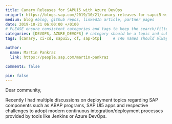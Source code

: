 ```yaml
---
title: Canary Releases for SAPUI5 with Azure DevOps
origurl: https://blogs.sap.com/2019/10/21/canary-releases-for-sapui5-with-azure-devops/
medium: blog #blog, github repos, linkedIn article, partner pages
date: 2019-10-21 06:00:00 +/0100
# PLEASE ensure consistent categories and tags to keep the search/filtering meaningful!
categories: [DEVOPS, AZURE_DEVOPS] # category should be a topic and sub-category primary product
tags: [canary, ci-cd, sapui5, cf, sap-btp]     # TAG names should always be lowercase

author:
  name: Martin Pankraz
  link: https://people.sap.com/martin-pankraz

comments: false

pin: false
---
```


Dear community,

Recently I had multiple discussions on deployment topics regarding SAP components such as ABAP programs, SAP UI5 apps and respective challenges to adopt modern continuous integration/deployment processes provided by tools like Jenkins or Azure DevOps.
